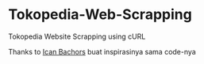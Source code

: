 # Tokopedia-Web-Scrapping
Tokopedia Website Scrapping using cURL


Thanks to [Ican Bachors](https://github.com/bachors)
buat inspirasinya sama code-nya
